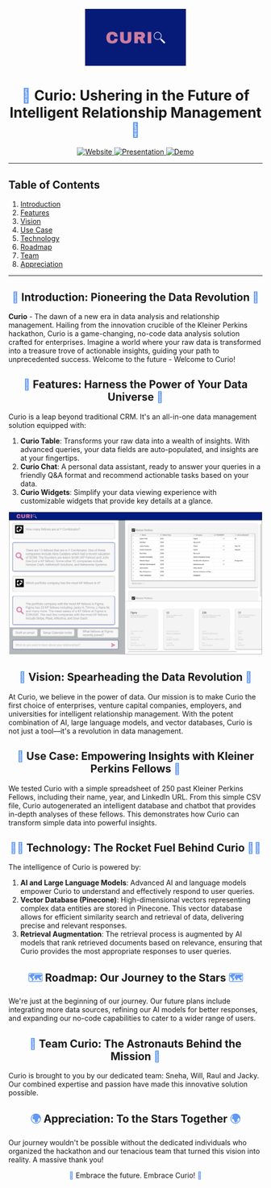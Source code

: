 <p align="center">
  <img src="https://github.com/Curio-IRM/.github/blob/main/profile/curio.png" alt="Curio Logo" width="200">
</p>

<h1 align="center">
  <span style="color: #5E97F6;">🚀</span> 
  Curio: Ushering in the Future of Intelligent Relationship Management
  <span style="color: #5E97F6;">🚀</span>
</h1>

<p align="center">
  <a href="https://kp-fellows-documents.vercel.app/">
    <img src="https://img.shields.io/badge/-Website-blue?style=for-the-badge&logo=curio&logoColor=white" alt="Website">
  </a>
  <a href="https://www.loom.com/share/7b8b3d11cb074de28de8418348f4c0ac">
    <img src="https://img.shields.io/badge/-Presentation-orange?style=for-the-badge&logo=curio&logoColor=white" alt="Presentation">
  </a>
  <a href="https://www.loom.com/share/143ed397944945c38f69a1a741475d41?sid=a27b6242-2793-45e4-9b8a-a6422e8bbc8a">
    <img src="https://img.shields.io/badge/-Demo-green?style=for-the-badge&logo=curio&logoColor=white" alt="Demo">
  </a>
</p>

---

## Table of Contents
1. [Introduction](#introduction)
2. [Features](#features)
3. [Vision](#vision)
4. [Use Case](#use-case)
5. [Technology](#technology)
6. [Roadmap](#roadmap)
7. [Team](#team)
8. [Appreciation](#appreciation)

---

<a name="introduction"></a>
<h2 align="center">
  <span style="color: #5E97F6;">🌌</span> 
  Introduction: Pioneering the Data Revolution 
  <span style="color: #5E97F6;">🌌</span>
</h2>

**Curio** - The dawn of a new era in data analysis and relationship management. Hailing from the innovation crucible of the Kleiner Perkins hackathon, Curio is a game-changing, no-code data analysis solution crafted for enterprises. Imagine a world where your raw data is transformed into a treasure trove of actionable insights, guiding your path to unprecedented success. Welcome to the future - Welcome to Curio!

<a name="features"></a>
<h2 align="center">
  <span style="color: #5E97F6;">🔭</span>
  Features: Harness the Power of Your Data Universe
  <span style="color: #5E97F6;">🔭</span>
</h2>

Curio is a leap beyond traditional CRM. It's an all-in-one data management solution equipped with:

1. **Curio Table**: Transforms your raw data into a wealth of insights. With advanced queries, your data fields are auto-populated, and insights are at your fingertips.
2. **Curio Chat**: A personal data assistant, ready to answer your queries in a friendly Q&A format and recommend actionable tasks based on your data.
3. **Curio Widgets**: Simplify your data viewing experience with customizable widgets that provide key details at a glance.

<p align="center">
  <img src="https://github.com/Curio-IRM/.github/blob/main/profile/mockup.png" alt="Curio Vision" width="600">
</p>

<a name="vision"></a>
<h2 align="center">
  <span style="color: #5E97F6;">🌠</span>
  Vision: Spearheading the Data Revolution
  <span style="color: #5E97F6;">🌠</span>
</h2>

At Curio, we believe in the power of data. Our mission is to make Curio the first choice of enterprises, venture capital companies, employers, and universities for intelligent relationship management. With the potent combination of AI, large language models, and vector databases, Curio is not just a tool—it's a revolution in data management.

<a name="use-case"></a>
<h2 align="center">
  <span style="color: #5E97F6;">🎯</span>
  Use Case: Empowering Insights with Kleiner Perkins Fellows
  <span style="color: #5E97F6;">🎯</span>
</h2>

We tested Curio with a simple spreadsheet of 250 past Kleiner Perkins Fellows, including their name, year, and LinkedIn URL. From this simple CSV file, Curio autogenerated an intelligent database and chatbot that provides in-depth analyses of these fellows. This demonstrates how Curio can transform simple data into powerful insights.

<a name="technology"></a>
<h2 align="center">
  <span style="color: #5E97F6;">👩‍🚀</span>
  Technology: The Rocket Fuel Behind Curio
  <span style="color: #5E97F6;">👩‍🚀</span>
</h2>

The intelligence of Curio is powered by:

1. **AI and Large Language Models**: Advanced AI and language models empower Curio to understand and effectively respond to user queries.
2. **Vector Database (Pinecone)**: High-dimensional vectors representing complex data entities are stored in Pinecone. This vector database allows for efficient similarity search and retrieval of data, delivering precise and relevant responses.
3. **Retrieval Augmentation**: The retrieval process is augmented by AI models that rank retrieved documents based on relevance, ensuring that Curio provides the most appropriate responses to user queries.

<a name="roadmap"></a>
<h2 align="center">
  <span style="color: #5E97F6;">🗺️</span>
  Roadmap: Our Journey to the Stars
  <span style="color: #5E97F6;">🗺️</span>
</h2>

We're just at the beginning of our journey. Our future plans include integrating more data sources, refining our AI models for better responses, and expanding our no-code capabilities to cater to a wider range of users.

<a name="team"></a>
<h2 align="center">
  <span style="color: #5E97F6;">👥</span>
  Team Curio: The Astronauts Behind the Mission
  <span style="color: #5E97F6;">👥</span>
</h2>

Curio is brought to you by our dedicated team: Sneha, Will, Raul and Jacky. Our combined expertise and passion have made this innovative solution possible.

<a name="appreciation"></a>
<h2 align="center">
  <span style="color: #5E97F6;">🌍</span>
  Appreciation: To the Stars Together
  <span style="color: #5E97F6;">🌍</span>
</h2>

Our journey wouldn't be possible without the dedicated individuals who organized the hackathon and our tenacious team that turned this vision into reality. A massive thank you!

<p align="center">
  <span style="color: #5E97F6;">🎉</span>
  Embrace the future. Embrace Curio!
  <span style="color: #5E97F6;">🎉</span>
</p>
